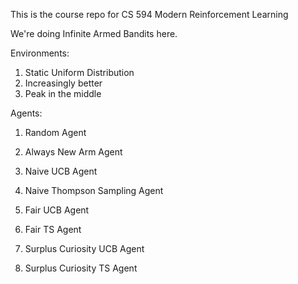 This is the course repo for CS 594 Modern Reinforcement Learning

We're doing Infinite Armed Bandits here.

Environments:
1. Static Uniform Distribution
2. Increasingly better
3. Peak in the middle

Agents:
1. Random Agent
2. Always New Arm Agent

3. Naive UCB Agent
4. Naive Thompson Sampling Agent

5. Fair UCB Agent
6. Fair TS Agent

7. Surplus Curiosity UCB Agent
8. Surplus Curiosity TS Agent
